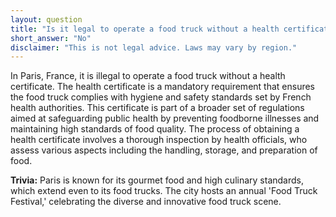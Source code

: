 ```yaml
---
layout: question
title: "Is it legal to operate a food truck without a health certificate in Paris, France?"
short_answer: "No"
disclaimer: "This is not legal advice. Laws may vary by region."
---
```


In Paris, France, it is illegal to operate a food truck without a health certificate. The health certificate is a mandatory requirement that ensures the food truck complies with hygiene and safety standards set by French health authorities. This certificate is part of a broader set of regulations aimed at safeguarding public health by preventing foodborne illnesses and maintaining high standards of food quality. The process of obtaining a health certificate involves a thorough inspection by health officials, who assess various aspects including the handling, storage, and preparation of food.

**Trivia:** Paris is known for its gourmet food and high culinary standards, which extend even to its food trucks. The city hosts an annual 'Food Truck Festival,' celebrating the diverse and innovative food truck scene.
